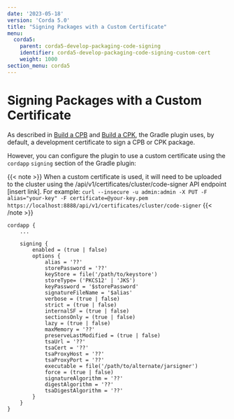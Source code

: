```yaml
---
date: '2023-05-18'
version: 'Corda 5.0'
title: "Signing Packages with a Custom Certificate"
menu:
  corda5:
    parent: corda5-develop-packaging-code-signing
    identifier: corda5-develop-packaging-code-signing-custom-cert
    weight: 1000
section_menu: corda5
---
```


# Signing Packages with a Custom Certificate

As described in [Build a CPB](../cpb.md) and [Build a CPK](../cpk.md), the Gradle plugin uses, by default,
a development certificate to sign a CPB or CPK package.

However, you can configure the plugin to use a custom certificate using the `cordapp` `signing` section of the Gradle plugin:

{{< note >}}
When a custom certificate is used, it will need to be uploaded to the cluster using the /api/v1/certificates/cluster/code-signer API endpoint [insert link].
For example:
`curl --insecure -u admin:admin -X PUT -F alias="your-key" -F certificate=@your-key.pem https://localhost:8888/api/v1/certificates/cluster/code-signer`
{{< /note >}}

```
cordapp {
    ...

    signing {
        enabled = (true | false)
        options {
            alias = '??'
            storePassword = '??'
            keyStore = file('/path/to/keystore')
            storeType= ('PKCS12' | 'JKS')
            keyPassword = '$storePassword'
            signatureFileName = '$alias'
            verbose = (true | false)
            strict = (true | false)
            internalSF = (true | false)
            sectionsOnly = (true | false)
            lazy = (true | false)
            maxMemory = '??'
            preserveLastModified = (true | false)
            tsaUrl = '??'
            tsaCert = '??'
            tsaProxyHost = '??'
            tsaProxyPort = '??'
            executable = file('/path/to/alternate/jarsigner')
            force = (true | false)
            signatureAlgorithm = '??'
            digestAlgorithm = '??'
            tsaDigestAlgorithm = '??'
        }
    }
}
```
